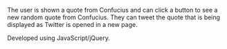 The user is shown a quote from Confucius and can click a button to see a new random quote from Confucius. They can tweet the quote that is being displayed as Twitter is opened in a new page.

Developed using JavaScript/jQuery.